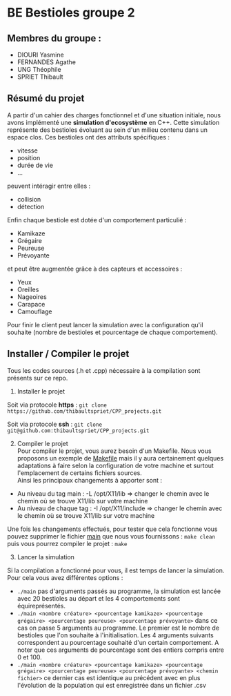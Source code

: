 # BE Bestioles groupe 2

## Membres du groupe :
* DIOURI Yasmine
* FERNANDES Agathe
* UNG Théophile
* SPRIET Thibault

## Résumé du projet
A partir d'un cahier des charges fonctionnel et d'une situation initiale, nous avons implémenté une **simulation d'ecosystème** en C++. Cette simulation 
représente des bestioles évoluant au sein d'un milieu contenu dans un espace clos. Ces bestioles ont des attributs spécifiques :  
* vitesse
* position
* durée de vie
* ...  

peuvent intéragir entre elles :  
* collision
* détection  

Enfin chaque bestiole est dotée d'un comportement particulié :  
* Kamikaze
* Grégaire
* Peureuse
* Prévoyante  

et peut être augmentée grâce à des capteurs et accessoires :
* Yeux
* Oreilles
* Nageoires
* Carapace
* Camouflage  

Pour finir le client peut lancer la simulation avec la configuration qu'il souhaite (nombre de bestioles et pourcentage de chaque comportement).

## Installer / Compiler le projet
Tous les codes sources (.h et .cpp) nécessaire à la compilation sont présents sur ce repo.

1. Installer le projet  

Soit via protocole **https** : ```git clone https://github.com/thibaultspriet/CPP_projects.git```  

Soit via protocole **ssh** : ```git clone git@github.com:thibaultspriet/CPP_projects.git```  

2. Compiler le projet  
Pour compiler le projet, vous aurez besoin d'un Makefile. Nous vous proposons un exemple de [Makefile](BE/Makefile) mais il y aura certainement quelques adaptations à faire 
selon la configuration de votre machine et surtout l'emplacement de certains fichiers sources.  
Ainsi les principaux changements à apporter sont :
* Au niveau du tag main : -L /opt/X11/lib => changer le chemin avec le chemin où se trouve X11/lib sur votre machine
* Au niveau de chaque tag :  -I /opt/X11/include => changer le chemin avec le chemin où se trouve X11/lib sur votre machine  

Une fois les changements effectués, pour tester que cela fonctionne vous pouvez supprimer le fichier [main](BE/main) que nous vous fournissons : ```make clean``` puis vous pourrez compiler le projet : ```make```  

3. Lancer la simulation

Si la compilation a fonctionné pour vous, il est temps de lancer la simulation. Pour cela vous avez différentes options :
* ```./main``` pas d'arguments passés au programme, la simulation est lancée avec 20 bestioles au départ et les 4 comportements sont équireprésentés.
* ```./main <nombre créature> <pourcentage kamikaze> <pourcentage grégaire> <pourcentage peureuse> <pourcentage prévoyante>``` dans ce cas on passe 5 arguments au programme. Le premier est le nombre de bestioles que l'on souhaite à l'initialisation. Les 4 arguments suivants correspondent au pourcentage souhaité d'un certain comportement. A noter que ces arguments de pourcentage sont des entiers compris entre 0 et 100.
* ```./main <nombre créature> <pourcentage kamikaze> <pourcentage grégaire> <pourcentage peureuse> <pourcentage prévoyante> <chemin fichier>``` ce dernier cas est identique au précédent avec en plus l'évolution de la population qui est enregistrée dans un fichier .csv
